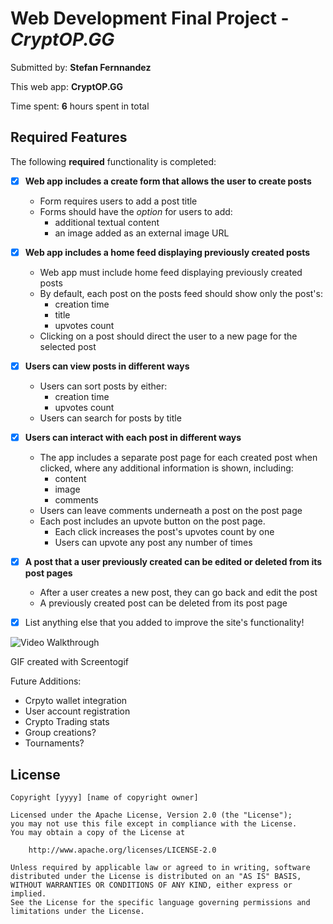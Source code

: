 # Web Development Final Project - *CryptOP.GG*

Submitted by: **Stefan Fernnandez**

This web app: **CryptOP.GG**

Time spent: **6** hours spent in total

## Required Features

The following **required** functionality is completed:


- [x] **Web app includes a create form that allows the user to create posts**
  - Form requires users to add a post title
  - Forms should have the *option* for users to add: 
    - additional textual content
    - an image added as an external image URL
- [x] **Web app includes a home feed displaying previously created posts**
  - Web app must include home feed displaying previously created posts
  - By default, each post on the posts feed should show only the post's:
    - creation time
    - title 
    - upvotes count
  - Clicking on a post should direct the user to a new page for the selected post
- [x] **Users can view posts in different ways**
  - Users can sort posts by either:
    -  creation time
    -  upvotes count
  - Users can search for posts by title
- [x] **Users can interact with each post in different ways**
  - The app includes a separate post page for each created post when clicked, where any additional information is shown, including:
    - content
    - image
    - comments
  - Users can leave comments underneath a post on the post page
  - Each post includes an upvote button on the post page. 
    - Each click increases the post's upvotes count by one
    - Users can upvote any post any number of times

- [x] **A post that a user previously created can be edited or deleted from its post pages**
  - After a user creates a new post, they can go back and edit the post
  - A previously created post can be deleted from its post page
* [x] List anything else that you added to improve the site's functionality!


<img src='./src/assets/VideoWalkthrough.gif' title='Video Walkthrough' width='' alt='Video Walkthrough' />

<!-- Replace this with whatever GIF tool you used! -->
GIF created with Screentogif 
<!-- 
[ScreenToGif](https://www.screentogif.com/) for Windows
-->

Future Additions:
- Crpyto wallet integration
- User account registration
- Crypto Trading stats
- Group creations?
- Tournaments?

## License

    Copyright [yyyy] [name of copyright owner]

    Licensed under the Apache License, Version 2.0 (the "License");
    you may not use this file except in compliance with the License.
    You may obtain a copy of the License at

        http://www.apache.org/licenses/LICENSE-2.0

    Unless required by applicable law or agreed to in writing, software
    distributed under the License is distributed on an "AS IS" BASIS,
    WITHOUT WARRANTIES OR CONDITIONS OF ANY KIND, either express or implied.
    See the License for the specific language governing permissions and
    limitations under the License.



